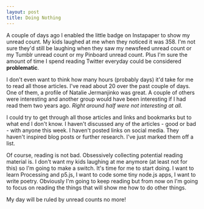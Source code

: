 ```yaml
---
layout: post
title: Doing Nothing
---
```


A couple of days ago I enabled the little badge on Instapaper to show my unread count. My kids laughed at me when they noticed it was 358. I'm not sure they'd still be laughing when they saw my newsfeed unread count or my Tumblr unread count or my Pinboard unread count. Plus I'm sure the amount of time I spend reading Twitter everyday could be considered **problematic**.

I don't even want to think how many hours (probably days) it'd take for me to read all those articles. I've read about 20 over the past couple of days. One of them, a profile of Natalie Jermanjinko was great. A couple of others were interesting and another group would have been interesting if I had read them two years ago. _Right around half were not interesting at all._

I could try to get through all those articles and links and bookmarks but to what end I don't know. I haven't discussed any of the articles - good or bad - with anyone this week. I haven't posted links on social media. They haven't inspired blog posts or further research. I've just marked them off a list.

Of course, reading is not bad. Obsessively collecting potential reading material is. I don't want my kids laughing at me anymore (at least not for this) so I'm going to make a switch. It's time for me to start doing. I want to learn Processing and p5.js, I want to code some tiny node.js apps, I want to write poetry. Obviously I'm going to keep reading but from now on I'm going to focus on reading the things that will show me how to do other things.

My day will be ruled by unread counts no more!
